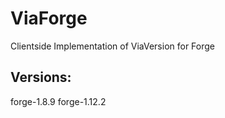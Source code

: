 # ViaForge
Clientside Implementation of ViaVersion for Forge

## Versions:
forge-1.8.9
forge-1.12.2
